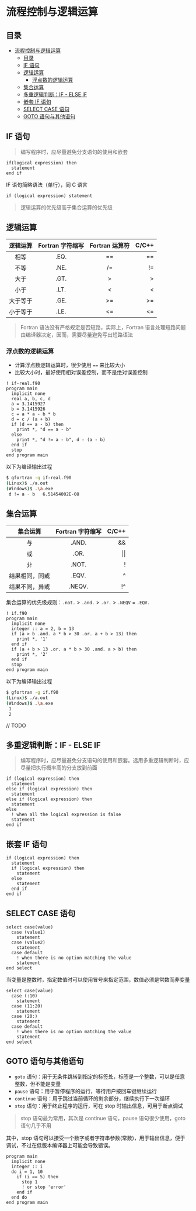 # 流程控制与逻辑运算

## 目录

- [流程控制与逻辑运算](#流程控制与逻辑运算)
  - [目录](#目录)
  - [IF 语句](#if-语句)
  - [逻辑运算](#逻辑运算)
    - [浮点数的逻辑运算](#浮点数的逻辑运算)
  - [集合运算](#集合运算)
  - [多重逻辑判断：IF - ELSE IF](#多重逻辑判断if---else-if)
  - [嵌套 IF 语句](#嵌套-if-语句)
  - [SELECT CASE 语句](#select-case-语句)
  - [GOTO 语句与其他语句](#goto-语句与其他语句)

## IF 语句

> 编写程序时，应尽量避免分支语句的使用和嵌套

```Fortran
if(logical expression) then
  statement
end if
```

IF 语句简略语法（单行），同 C 语言

```Fortran
if (logical expression) statement
```

> 逻辑运算的优先级高于集合运算的优先级

## 逻辑运算

| 逻辑运算 | Fortran 字符缩写 | Fortran 运算符 | C/C++ |
| :------: | :--------------: | :------------: | ----: |
|   相等   |       .EQ.       |       ==       |    == |
|   不等   |       .NE.       |       /=       |    != |
|   大于   |       .GT.       |       >        |     > |
|   小于   |       .LT.       |       <        |     < |
| 大于等于 |       .GE.       |       >=       |    >= |
| 小于等于 |       .LE.       |       <=       |    <= |

> Fortran 语法没有严格规定是否短路，实际上，Fortran 语言处理短路问题由编译器决定，因而，需要尽量避免写出短路语法

### 浮点数的逻辑运算

- 计算浮点数逻辑运算时，很少使用 `==` 来比较大小
- 比较大小时，最好使用相对误差控制，而不是绝对误差控制

```Fortran
! if-real.f90
program main
  implicit none
  real a, b, c, d
  a = 3.1415927
  b = 3.1415926
  c = a * a - b * b
  d = c / (a + b)
  if (d == a - b) then
    print *, "d == a - b"
  else
    print *, "d != a - b", d - (a - b)
  end if
  stop
end program main
```

以下为编译输出过程

```bash
$ gfortran -g if-real.f90
(Linux)$ ./a.out
(Windows)$ .\a.exe
 d != a - b   6.51454002E-08
```

## 集合运算

|    集合运算    | Fortran 字符缩写 | C/C++ |
| :------------: | :--------------: | ----: |
|       与       |      .AND.       |    && |
|       或       |       .OR.       |  \|\| |
|       非       |      .NOT.       |     ! |
| 结果相同，同或 |      .EQV.       |     ^ |
| 结果不同，异或 |      .NEQV.      |    !^ |

集合运算的优先级规则：`.not.` > `.and.` > `.or.` > `.NEQV` = `.EQV.`

```Fortran
! if.f90
program main
  implicit none
  integer :: a = 2, b = 13
  if (a > b .and. a * b > 30 .or. a + b > 13) then
    print *, '1'
  end if
  if (a + b > 13 .or. a * b > 30 .and. a > b) then
    print *, '2'
  end if
  stop
end program main
```

以下为编译输出过程

```bash
$ gfortran -g if.f90
(Linux)$ ./a.out
(Windows)$ .\a.exe
 1
 2
```

// TODO

## 多重逻辑判断：IF - ELSE IF

> 编写程序时，应尽量避免分支语句的使用和嵌套。选用多重逻辑判断时，应尽量把执行概率高的分支放到前面

```Fortran
if (logical expression) then
  statement
else if (logical expression) then
  statement
else if (logical expression) then
  statement
else
  ! when all the logical expression is false
  statement
end if
```

## 嵌套 IF 语句

```Fortran
if (logical expression) then
  statement
  if (logical expression) then
    statement
  else
    statement
  end if
end if
```

## SELECT CASE 语句

```Fortran
select case(value)
  case (value1)
    statement
  case (value2)
    statement
  case default
    ! when there is no option matching the value
    statement
end select
```

当变量是整数时，指定数值时可以使用冒号来指定范围，数值必须是常数而非变量

```Fortran
select case(value)
  case (:10)
    statement
  case (11:20)
    statement
  case (20:)
    statement
  case default
    ! when there is no option matching the value
    statement
end select
```

## GOTO 语句与其他语句

- `goto` 语句：用于无条件跳转到指定的标签处，标签是一个整数，可以是任意整数，但不能是变量
- `pause` 语句：用于暂停程序的运行，等待用户按回车键继续运行
- `continue` 语句：用于跳过当前循环的剩余部分，继续执行下一次循环
- `stop` 语句：用于终止程序的运行，可在 stop 时输出信息，可用于断点调试

> stop 语句最为常用，其次是 continue 语句，pause 语句很少使用，goto 语句几乎不用

其中，stop 语句可以接受一个数字或者字符串参数(常数)，用于输出信息，便于调试，不过在低版本编译器上可能会导致错误。

```Fortran
program main
  implicit none
  integer :: i
  do i = 1, 10
    if (i == 5) then
      stop 1
      ! or stop 'error'
    end if
  end do
end program main
```
